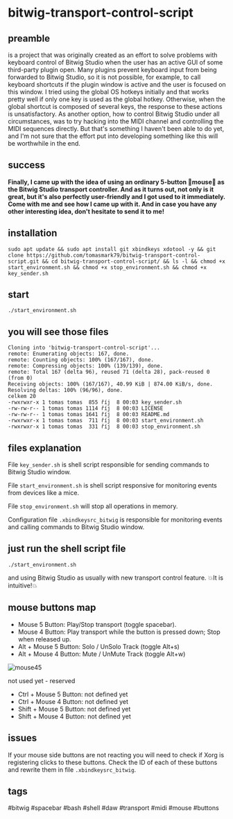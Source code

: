 # bitwig-transport-control-script
## preamble
is a project that was originally created as an effort to solve problems with keyboard control of Bitwig Studio when the user has an active GUI of some third-party plugin open. Many plugins prevent keyboard input from being forwarded to Bitwig Studio, so it is not possible, for example, to call keyboard shortcuts if the plugin window is active and the user is focused on this window.
I tried using the global OS hotkeys initially and that works pretty well if only one key is used as the global hotkey. Otherwise, when the global shortcut is composed of several keys, the response to these actions is unsatisfactory.
As another option, how to control Bitwig Studio under all circumstances, was to try hacking into the MIDI channel and controlling the MIDI sequences directly. But that's something I haven't been able to do yet, and I'm not sure that the effort put into developing something like this will be worthwhile in the end.

## success
**Finally, I came up with the idea of ​​using an ordinary 5-button 🐁mouse🐁 as the Bitwig Studio transport controller. And as it turns out, not only is it great, but it's also perfectly user-friendly and I got used to it immediately. Come with me and see how I came up with it. And in case you have any other interesting idea, don't hesitate to send it to me!**

## installation

```
sudo apt update && sudo apt install git xbindkeys xdotool -y && git clone https://github.com/tomasmark79/bitwig-transport-control-script.git && cd bitwig-transport-control-script/ && ls -l && chmod +x start_environment.sh && chmod +x stop_environment.sh && chmod +x key_sender.sh
```

## start

```
./start_environment.sh
```

## you will see those files

```
Cloning into 'bitwig-transport-control-script'...
remote: Enumerating objects: 167, done.
remote: Counting objects: 100% (167/167), done.
remote: Compressing objects: 100% (139/139), done.
remote: Total 167 (delta 96), reused 71 (delta 28), pack-reused 0 (from 0)
Receiving objects: 100% (167/167), 40.99 KiB | 874.00 KiB/s, done.
Resolving deltas: 100% (96/96), done.
celkem 20
-rwxrwxr-x 1 tomas tomas  855 říj  8 00:03 key_sender.sh
-rw-rw-r-- 1 tomas tomas 1114 říj  8 00:03 LICENSE
-rw-rw-r-- 1 tomas tomas 1641 říj  8 00:03 README.md
-rwxrwxr-x 1 tomas tomas  711 říj  8 00:03 start_environment.sh
-rwxrwxr-x 1 tomas tomas  331 říj  8 00:03 stop_environment.sh
```

## files explanation

File `key_sender.sh` is shell script responsible for sending commands to Bitwig Studio window.

File `start_environment.sh` is shell script responsive for monitoring events from devices like a mice.

File `stop_environment.sh` will stop all operations in memory.

Configuration file `.xbindkeysrc_bitwig` is responsible for monitoring events and calling commands to Bitwig Studio window.

## just run the shell script file

`./start_environment.sh`

and using Bitwig Studio as usually with new transport control feature. 💥It is intuitive!💥

## mouse buttons map
 - Mouse 5 Button: Play/Stop transport (toggle spacebar).
 - Mouse 4 Button: Play transport while the button is pressed down; Stop when released up.
 - Alt + Mouse 5 Button: Solo / UnSolo Track (toggle Alt+s)
 - Alt + Mouse 4 Button: Mute / UnMute Track (toggle Alt+w)

![mouse45](https://github.com/user-attachments/assets/e479c395-9618-445c-a57c-92f1fafd8cdb)

not used yet - reserved 
 - Ctrl + Mouse 5 Button: not defined yet
 - Ctrl + Mouse 4 Button: not defined yet
 - Shift + Mouse 5 Button: not defined yet
 - Shift + Mouse 4 Button: not defined yet

## issues
 If your mouse side buttons are not reacting you will need to check if Xorg is registering clicks to these buttons. Check the ID of each of these buttons and rewrite them in file `.xbindkeysrc_bitwig`.

## tags
#bitwig #spacebar #bash #shell #daw #transport #midi #mouse #buttons





